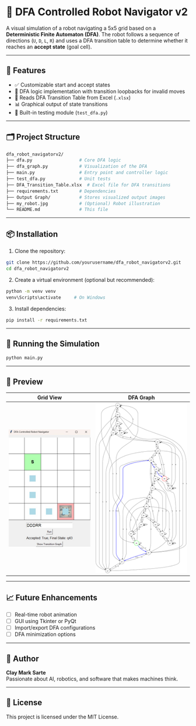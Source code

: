# 🤖 DFA Controlled Robot Navigator v2

A visual simulation of a robot navigating a 5x5 grid based on a **Deterministic Finite Automaton (DFA)**. The robot follows a sequence of directions (`U`, `D`, `L`, `R`) and uses a DFA transition table to determine whether it reaches an **accept state** (goal cell).

---

## 🚀 Features

- ✅ Customizable start and accept states
- 🔁 DFA logic implementation with transition loopbacks for invalid moves
- 🧠 Reads DFA Transition Table from Excel (`.xlsx`)
- 📊 Graphical output of state transitions
- 🧪 Built-in testing module (`test_dfa.py`)

---

## 🗂 Project Structure

```bash
dfa_robot_navigatorv2/
├── dfa.py                  # Core DFA logic
├── dfa_graph.py            # Visualization of the DFA
├── main.py                 # Entry point and controller logic
├── test_dfa.py             # Unit tests
├── DFA_Transition_Table.xlsx  # Excel file for DFA transitions
├── requirements.txt        # Dependencies
├── Output Graph/           # Stores visualized output images
├── my_robot.jpg            # (Optional) Robot illustration
└── README.md               # This file
```

---

## 📦 Installation

1. Clone the repository:
```bash
git clone https://github.com/yourusername/dfa_robot_navigatorv2.git
cd dfa_robot_navigatorv2
```

2. Create a virtual environment (optional but recommended):
```bash
python -m venv venv
venv\Scripts\activate     # On Windows
```

3. Install dependencies:
```bash
pip install -r requirements.txt
```

---

## 🧪 Running the Simulation

```bash
python main.py
```

---

## 📸 Preview

| Grid View | DFA Graph |
|-----------|-----------|
| ![my_robot](images/grid_view.jpg) | ![dfa_graph](images/dfa_graph.png) |

---

## 📈 Future Enhancements

- [ ] Real-time robot animation
- [ ] GUI using Tkinter or PyQt
- [ ] Import/export DFA configurations
- [ ] DFA minimization options

---

## 🧠 Author

**Clay Mark Sarte**  
Passionate about AI, robotics, and software that makes machines think.

---

## 📄 License

This project is licensed under the MIT License.
